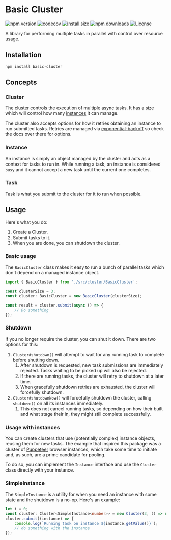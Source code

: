 # Basic Cluster

[![npm version](https://img.shields.io/npm/v/basic-cluster.svg?style=flat-square)](https://www.npmjs.org/package/basic-cluster)
[![codecov](https://codecov.io/gh/TiagoGrosso/ts-basic-cluster/graph/badge.svg?token=EY1S8P222F)](https://codecov.io/gh/TiagoGrosso/ts-basic-cluster)
[![install size](https://packagephobia.com/badge?p=basic-cluster)](https://packagephobia.com/result?p=basic-cluster)
[![npm downloads](https://img.shields.io/npm/dm/basic-cluster.svg?style=flat-square)](http://npm-stat.com/charts.html?package=basic-cluster)
![License](https://img.shields.io/npm/l/basic-cluster)

A library for performing multiple tasks in parallel with control over resource usage.

## Installation

```
npm install basic-cluster
```

## Concepts

### Cluster

The cluster controls the execution of multiple async tasks. It has a size which will control how many [instances](#instances) it can manage.

The cluster also accepts options for how it retries obtaining an instance to run submitted tasks. Retries are managed via [exponential-backoff](https://github.com/coveooss/exponential-backoff) so check the docs over there for options.

### Instance

An instance is simply an object managed by the cluster and acts as a context for tasks to run in. While running a task, an instance is considered `busy` and it cannot accept a new task until the current one completes.

### Task

Task is what you submit to the cluster for it to run when possible.

## Usage

Here's what you do:

1. Create a Cluster.
1. Submit tasks to it.
1. When you are done, you can shutdown the cluster.

### Basic usage

The `BasicCluster` class makes it easy to run a bunch of parallel tasks which don't depend on a managed instance object.

```typescript
import { BasicCluster } from './src/cluster/BasicCluster';

const clusterSize = 3;
const cluster: BasicCluster = new BasicCluster(clusterSize);

const result = cluster.submit(async () => {
    // Do something
});
```

### Shutdown

If you no longer require the cluster, you can shut it down. There are two options for this:

1. `Cluster#shutdown()` will attempt to wait for any running task to complete before shutting down.
    1. After shutdown is requested, new task submissions are immediately rejected. Tasks waiting to be picked up will also be rejected.
    1. If there are running tasks, the cluster will retry to shutdown at a later time.
    1. When gracefully shutdown retries are exhausted, the cluster will forcefully shutdown.
1. `Cluster#shutdownNow()` will forcefully shutdown the cluster, calling `shutdown()` on all its instances immediately.
    1. This does not cancel running tasks, so depending on how their built and what stage their in, they might still complete successfully.

### Usage with instances

You can create clusters that use (potentially complex) instance objects, reusing them for new tasks. The example that inspired this package was a cluster of [Puppeteer](https://www.npmjs.com/package/puppeteer) browser instances, which take some time to initiate and, as such, are a prime candidate for pooling.

To do so, you can implement the `Instance` interface and use the `Cluster` class directly with your instance.

### SimpleInstance

The `SimpleInstance` is a utility for when you need an instance with some state and the shutdown is a no-op. Here's an example:

```typescript
let i = 0;
const cluster: Cluster<SimpleInstance<number>> = new Cluster(3, () => new SimpleInstance(++i));
cluster.submit((instance) => {
    console.log(`Running task on instance ${instance.getValue()}`);
    // do something with the instance
});
```
